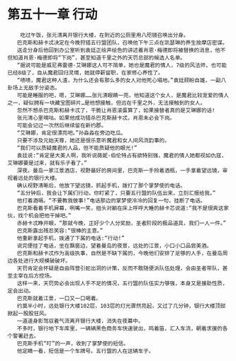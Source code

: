 # 第五十一章 行动
        吃过午饭，张元清离开银行大楼，在附近的公厕里用八咫镜召唤出分身。
       巴克斯和赫卡忒决定在今晚狩猎五行盟团队，召唤他下午三点在凯瑟琳的养生按摩店密谋。
       送走分身后他回到办公室听到袁廷正绘声绘色的讲述着肖恩·梅德即将被替换的消息，他不但知道肖恩·梅德即将“下岗”，甚至知道千里之外的天罚总部的候选人名单。
       “据说可能是威尼弗雷德·艾琳娜这人可不简单，她也是魔君的情人，7级的风法师，也可能已经8级了，自从魔君回归灵境，她就停薪留职，在家修心养性了。
       “啧啧，魔君这种人渣，为什么还会有那么多的女人对他死心塌地。”袁廷顾盼自雄，一副八卦场上无敌手分姿态。
       可能是睡服的吧，嗯，艾琳娜……张元清眼睛一亮，他知道这个女人，是魔君比较宠爱的情人之一，疑似拥有一块藏宝图碎片…是他想接触，但远在千里之外，无法接触到的女人。
       忽然不想杀巴克斯和赫卡忒了，干脆让肖恩滚蛋算了，如果接替者真的是艾琳娜的话!
       张元清心里嘀咕。如果他成功猎杀巴克斯赫卡忒，肖恩未必会下岗。
       可能会记过一次然后继续留在新约郡。
       “艾琳娜，肯定很漂亮吧。”孙淼淼在旁边吃瓜。
       只要不涉及元始天尊，她还是很乐意听魔君和女人间风流韵事的。
       “我们可以质疑魔君的人品，但不能质疑他的眼光!”
       袁廷说:“肯定是大美人啊，我听说薇妮·伯伦特占有欲特别强，魔君的情人她都视如仇寇，艾琳娜要是过来，就有乐子看了。”
       深夜。曼岛一家江景酒店，视野最好的房间里，巴克斯一手拎着酒瓶，一手拿着望远镜，审视着远处的银行大楼。
       确认视野清晰后，他放下望远镜，抓起手机，拨打了那个掌梦使的电话。
       “五分钟后，我会让下属们行动，你盯紧了，只要五行盟的队伍出来，立刻汇报给我。”
       他打着酒嗝。“不要教我做事!”电话那边的掌梦使冷冷的回复一句，挂断了电话。
       巴克斯看着手机屏幕，咧嘴一笑，扭头对躺在床上呼呼大睡的赫卡芯说道:“我不是很爽这家伙，找个机会把他干掉吧。”
       赤赫卡忒睁开眼，“那就今晚，正好少个人分奖励，圣者阶段的极品道具，我们一人一件。”
       巴克斯露出残忍笑容:“很棒的主意。”
       他重新拿起手机，拨通了下属的电话:“行动!”
       说完便挂了电话，坐在飘窗边，望着曼岛的夜景，远处的江景，小口小口品尝美酒。
       巴克斯和赫卡忒作为高级执事，自然是不缺下属的，今晚他们安排了足够的人手，在曼岛周边各处进行大规模破破坏。
       天罚肯定会怀疑是自由阵营引蛇出洞的计策，反而不敢随便派队伍处理，会由圣者带队，甚至主宰在后方控场。
       这样一来，天罚势必会出现人手不足的情况，五行盟的队伍实力够强，本身又是援助性质，定会出动。
       巴克斯就着江景，一口又一口喝着。
       约莫半小时，远处银行大楼102层，103层的灯光骤然亮起，又过了几分钟，银行大楼顶部掀起一股股狂风。
       一道道身影驾驭着气流离开银行大楼，消失在夜幕中。
       不多时，银行地下车库里，一辆辆黑色商务车快速驶出，鸣着笛，汇入车流，朝着求援的各个警署赶去。
       巴克斯手机“叮”的一声，收到了掌梦使的短信。
       他定睛一看，短信是一个车牌号。五行盟的人在这辆车子。